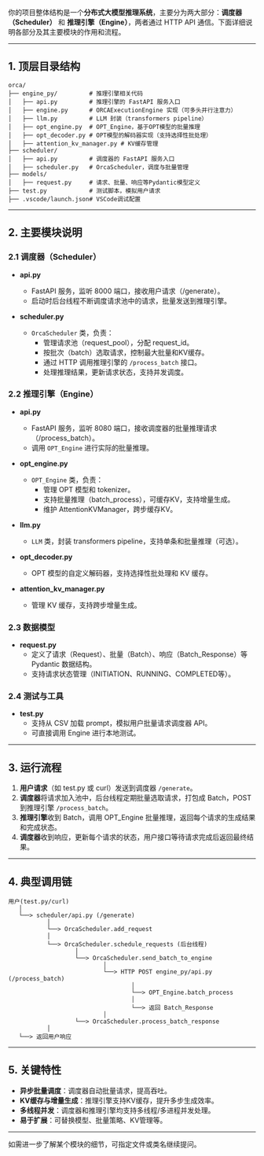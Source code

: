 你的项目整体结构是一个**分布式大模型推理系统**，主要分为两大部分：**调度器（Scheduler）** 和 **推理引擎（Engine）**，两者通过 HTTP API 通信。下面详细说明各部分及其主要模块的作用和流程。

---

## 1. 顶层目录结构

```
orca/
├── engine_py/         # 推理引擎相关代码
│   ├── api.py         # 推理引擎的 FastAPI 服务入口
│   ├── engine.py      # ORCAExecutionEngine 实现（可多头并行注意力）
│   ├── llm.py         # LLM 封装（transformers pipeline）
│   ├── opt_engine.py  # OPT_Engine，基于OPT模型的批量推理
│   ├── opt_decoder.py # OPT模型的解码器实现（支持选择性批处理）
│   ├── attention_kv_manager.py # KV缓存管理
├── scheduler/
│   ├── api.py         # 调度器的 FastAPI 服务入口
│   ├── scheduler.py   # OrcaScheduler，调度与批量管理
├── models/
│   ├── request.py     # 请求、批量、响应等Pydantic模型定义
├── test.py            # 测试脚本，模拟用户请求
├── .vscode/launch.json# VSCode调试配置
```

---

## 2. 主要模块说明

### 2.1 调度器（Scheduler）

- **api.py**
  - FastAPI 服务，监听 8000 端口，接收用户请求（/generate）。
  - 启动时后台线程不断调度请求池中的请求，批量发送到推理引擎。

- **scheduler.py**
  - `OrcaScheduler` 类，负责：
    - 管理请求池（request_pool），分配 request_id。
    - 按批次（batch）选取请求，控制最大批量和KV缓存。
    - 通过 HTTP 调用推理引擎的 `/process_batch` 接口。
    - 处理推理结果，更新请求状态，支持并发调度。

### 2.2 推理引擎（Engine）

- **api.py**
  - FastAPI 服务，监听 8080 端口，接收调度器的批量推理请求（/process_batch）。
  - 调用 `OPT_Engine` 进行实际的批量推理。

- **opt_engine.py**
  - `OPT_Engine` 类，负责：
    - 管理 OPT 模型和 tokenizer。
    - 支持批量推理（batch_process），可缓存KV，支持增量生成。
    - 维护 AttentionKVManager，跨步缓存KV。

- **llm.py**
  - `LLM` 类，封装 transformers pipeline，支持单条和批量推理（可选）。

- **opt_decoder.py**
  - OPT 模型的自定义解码器，支持选择性批处理和 KV 缓存。

- **attention_kv_manager.py**
  - 管理 KV 缓存，支持跨步增量生成。

### 2.3 数据模型

- **request.py**
  - 定义了请求（Request）、批量（Batch）、响应（Batch_Response）等 Pydantic 数据结构。
  - 支持请求状态管理（INITIATION、RUNNING、COMPLETED等）。

### 2.4 测试与工具

- **test.py**
  - 支持从 CSV 加载 prompt，模拟用户批量请求调度器 API。
  - 可直接调用 Engine 进行本地测试。

---

## 3. 运行流程

1. **用户请求**（如 test.py 或 curl）发送到调度器 `/generate`。
2. **调度器**将请求加入池中，后台线程定期批量选取请求，打包成 Batch，POST 到推理引擎 `/process_batch`。
3. **推理引擎**收到 Batch，调用 OPT_Engine 批量推理，返回每个请求的生成结果和完成状态。
4. **调度器**收到响应，更新每个请求的状态，用户接口等待请求完成后返回最终结果。

---

## 4. 典型调用链

```
用户(test.py/curl)
   │
   └──> scheduler/api.py (/generate)
           │
           └──> OrcaScheduler.add_request
           │
           └──> OrcaScheduler.schedule_requests (后台线程)
                   │
                   └──> OrcaScheduler.send_batch_to_engine
                           │
                           └──> HTTP POST engine_py/api.py (/process_batch)
                                   │
                                   └──> OPT_Engine.batch_process
                                   │
                                   └──> 返回 Batch_Response
                           │
                   └──> OrcaScheduler.process_batch_response
           │
   └──> 返回用户响应
```

---

## 5. 关键特性

- **异步批量调度**：调度器自动批量请求，提高吞吐。
- **KV缓存与增量生成**：推理引擎支持KV缓存，提升多步生成效率。
- **多线程并发**：调度器和推理引擎均支持多线程/多进程并发处理。
- **易于扩展**：可替换模型、批量策略、KV管理等。

---

如需进一步了解某个模块的细节，可指定文件或类名继续提问。
